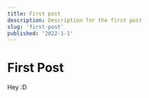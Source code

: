 ```yaml
---
title: First post
description: Description for the first post
slug: 'first-post'
published: '2022-1-1'
---
```


# First Post

Hey :D
